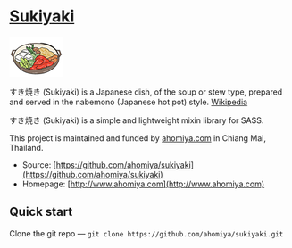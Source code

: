 # [Sukiyaki](https://github.com/ahomiya/sukiyaki)

[![onigiri](https://raw.githubusercontent.com/ahomiya/sukiyaki/master/doc/img/project.png)](https://github.com/ahomiya/sukiyaki)

すき焼き (Sukiyaki) is a Japanese dish, of the soup or stew type, prepared and served in the nabemono (Japanese hot pot) style. [Wikipedia](http://en.wikipedia.org/wiki/Sukiyaki)

すき焼き (Sukiyaki) is a simple and lightweight mixin library for SASS.

This project is maintained and funded by [ahomiya.com](http://www.ahomiya.com) in Chiang Mai, Thailand.

* Source: [https://github.com/ahomiya/sukiyaki](https://github.com/ahomiya/sukiyaki)
* Homepage: [http://www.ahomiya.com](http://www.ahomiya.com)


## Quick start
Clone the git repo — `git clone https://github.com/ahomiya/sukiyaki.git`